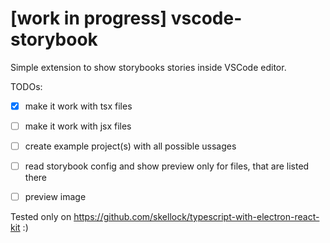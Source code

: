 # [work in progress] vscode-storybook

Simple extension to show storybooks stories inside VSCode editor.

TODOs:

- [x] make it work with tsx files
- [ ] make it work with jsx files
- [ ] create example project(s) with all possible ussages 
- [ ] read storybook config and show preview only for files, that are listed there
- [ ] preview image


Tested only on https://github.com/skellock/typescript-with-electron-react-kit :)
